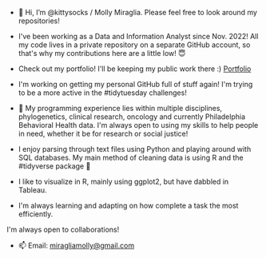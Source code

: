 - 👋 Hi, I’m @kittysocks / Molly Miraglia. Please feel free to look around my repositories!

- I've been working as a Data and Information Analyst since Nov. 2022! All my code lives in a private repository on a separate GitHub account, so that's why my contributions here are a little low! 😇
- Check out my portfolio! I'll be keeping my public work there :) [Portfolio](https://github.com/kittysocks/portfolio)
- I'm working on getting my personal GitHub full of stuff again! I'm trying to be a more active in the #tidytuesday challenges! 
  
- 👀 My programming experience lies within multiple disciplines, phylogenetics, clinical research, oncology and currently Philadelphia Behavioral Health data. I'm always open to using my skills to help people in need, whether it be for research or social justice!
- I enjoy parsing through text files using  Python and playing around with SQL databases. My main method of cleaning data is using R and the #tidyverse package 🤠
- I like to visualize in R, mainly using ggplot2, but have dabbled in Tableau.
- I'm always learning and adapting on how complete a task the most efficiently. 

I'm always open to collaborations!
- 📫 Email: miragliamolly@gmail.com


<!---
kittysocks/kittysocks is a ✨ special ✨ repository because its `README.md` (this file) appears on your GitHub profile.
You can click the Preview link to take a look at your changes.
--->
